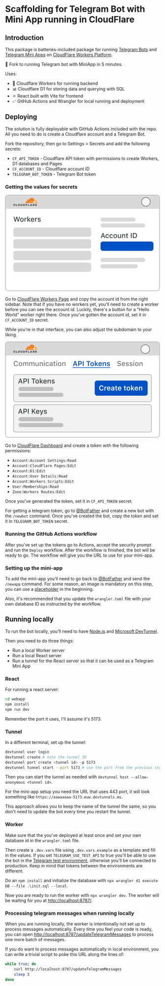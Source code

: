 # Scaffolding for Telegram Bot with Mini App running in CloudFlare

## Introduction

This package is batteries-included package for running [Telegram Bots](https://core.telegram.org/bots) and [Telegram Mini Apps](https://core.telegram.org/bots/webapps) on [CloudFlare Workers Platform](https://workers.cloudflare.com/).

🚅 Fork to running Telegram bot with MiniApp in 5 minutes.

Uses:

* 🔧 Cloudflare Workers for running backend
* 📊 Cloudflare D1 for storing data and querying with SQL
* ⚛️ React built with Vite for frontend
* ✅ GitHub Actions and Wrangler for local running and deployment

## Deploying

The solution is fully deployable with GitHub Actions included with the repo. All you need to do is create a Cloudflare account and a Telegram Bot.

Fork the repository, then go to Settings > Secrets and add the following secrets:

* `CF_API_TOKEN` - Cloudflare API token with permissions to create Workers, D1 databases and Pages
* `CF_ACCOUNT_ID` - Cloudflare account ID
* `TELEGRAM_BOT_TOKEN` - Telegram Bot token

### Getting the values for secrets

![Getting account ID](./docs/img/cf-accountId.svg)

Go to [CloudFlare Workers Page](https://dash.cloudflare.com/?to=/:account/workers) and copy the account id from the right sidebar. Note that if you have no workers yet, you'll need to create a worker before you can see the account id. Luckily, there's a button for a "Hello World" worker right there. Once you've gotten the account id, set it in `CF_ACCOUNT_ID` secret.

While you're in that interface, you can also adjust the subdomain to your liking.

![Creating a token](./docs/img/cf-token.svg)

Go to [CloudFlare Dashboard](https://dash.cloudflare.com/profile/api-tokens) and create a token with the following permissions:

* `Account:Account Settings:Read`
* `Account:CloudFlare Pages:Edit`
* `Account:D1:Edit`
* `Account:User Details:Read`
* `Account:Workers Scripts:Edit`
* `User:Memberships:Read`
* `Zone:Workers Routes:Edit`

Once you've generated the token, set it in `CF_API_TOKEN` secret.

For getting a telegram token, go to [@BotFather](https://t.me/BotFather) and create a new bot with the `/newbot` command. Once you've created the bot, copy the token and set it in `TELEGRAM_BOT_TOKEN` secret.

### Running the GitHub Actions workflow

After you've set up the tokens go to Actions, accept the security prompt and run the `Deploy` workflow. After the workflow is finished, the bot will be ready to go. The workflow will give you the URL to use for your mini-app.

### Setting up the mini-app

To add the mini-app you'll need to go back to [@BotFather](https://t.me/BotFather) and send the `/newapp` command. For some reason, an image is mandatory on this step, you can use a [placeholder](https://placehold.co/640x360) in the beginning.

Also, it's recommended that you update the `wrangler.toml` file with your own database ID as instructed by the workflow.

## Running locally

To run the bot locally, you'll need to have [Node.js](https://nodejs.org/en/download/) and [Microsoft DevTunnel](https://learn.microsoft.com/azure/developer/dev-tunnels/get-started?tabs=windows).

Then you need to do three things:

* Run a local Worker server
* Run a local React server
* Run a tunnel for the React server so that it can be used as a Telegram Mini App

### React

For running a react server:

```bash
cd webapp
npm install
npm run dev
```

Remember the port it uses, I'll assume it's 5173.

### Tunnel

In a different terminal, set up the tunnel:

```bash
devtunnel user login
devtunnel create # note the tunnel ID
devtunnel port create <tunnel id> -p 5173
devtunnel tunnel start --port 5173 # use the port from the previous step
```

Then you can start the tunnel as needed with `devtunnel host --allow-anonymous <tunnel id>`.

For the mini-app setup you need the URL that uses 443 port, it will look something like `https://aaaaaaaa-5173.euw.devtunnels.ms`.

This approach allows you to keep the name of the tunnel the same, so you don't need to update the bot every time you restart the tunnel.

### Worker

Make sure that the you've deployed at least once and set your own database id in the `wrangler.toml` file.

Then create a `.dev.vars` file using `.dev.vars.example` as a template and fill in the values. If you set `TELEGRAM_USE_TEST_API` to true you'll be able to use the bot in the [Telegram test environment](https://core.telegram.org/bots/webapps#testing-mini-apps), otherwise you'll be connected to production. Keep in mind that tokens between the environments are different.

Do an `npm install` and initialize the database with `npx wrangler d1 execute DB --file .\init.sql --local`. 

Now you are ready to run the worker with `npx wrangler dev`. The worker will be waiting for you at <http://localhost:8787/>.

### Processing telegram messages when running locally

When you are running locally, the worker is intentionally not set up to process messages automatically. Every time you feel your code is ready, you can open <http://localhost:8787/updateTelegramMessages> to process one more batch of messages.

If you do want to process messages automatically in local environment, you can write a trivial script to poke this URL along the lines of:

```bash
while true; do
    curl http://localhost:8787/updateTelegramMessages
    sleep 3
done
```
